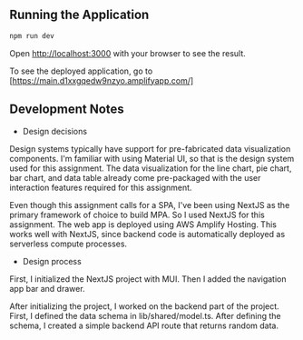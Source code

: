 ## Running the Application

```bash
npm run dev
```

Open [http://localhost:3000](http://localhost:3000) with your browser to see the result.

To see the deployed application, go to [https://main.d1xxgqedw9nzyo.amplifyapp.com/]

## Development Notes

- Design decisions

Design systems typically have support for pre-fabricated data visualization components. I'm familiar with using Material UI, so that is the design system used for this assignment. The data visualization for the line chart, pie chart, bar chart, and data table already come pre-packaged with the user interaction features required for this assignment.

Even though this assignment calls for a SPA, I've been using NextJS as the primary framework of choice to build MPA. So I used NextJS for this assignment. The web app is deployed using AWS Amplify Hosting. This works well with NextJS, since backend code is automatically deployed as serverless compute processes. 

- Design process

First, I initialized the NextJS project with MUI. Then I added the navigation app bar and drawer.

After initializing the project, I worked on the backend part of the project. First, I defined the data schema in lib/shared/model.ts. After defining the schema, I created a simple backend API route that returns random data. 
